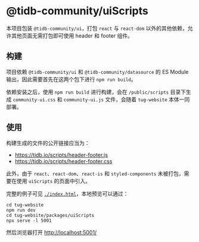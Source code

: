 # @tidb-community/uiScripts

本项目包装 `@tidb-community/ui`，打包 `react` 与 `react-dom` 以外的其他依赖，允许其他页面无需打包即可使用 header 和 footer 组件。

## 构建

项目依赖 `@tidb-community/ui` 和 `@tidb-community/datasource` 的 ES Module 输出，因此需要首先在这两个包下进行 `npm run build`。

依赖安装之后，使用 `npm run build` 进行构建，会在 `/public/scripts` 目录下生成 `community-ui.css` 和 `community-ui.js` 文件，会随着 `tug-website` 本体一同部署。

## 使用

构建生成的文件的公开链接应当为：

- https://tidb.io/scripts/header-footer.js
- https://tidb.io/scripts/header-footer.css

此外，由于 `react`、`react-dom`、`react-is` 和 `styled-components` 未被打包，需要在使用 `uiScripts` 的页面中引入。

完整的例子可见 [`./index.html`](./index.html)，本地预览可以通过：

```shell
cd tug-website
npm run dev
cd tug-website/packages/uiScripts
npx serve -l 5001
```

然后浏览器打开 [http://localhost:5001/](http://localhost:5001/)
